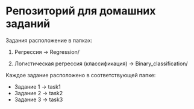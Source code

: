 # Репозиторий для домашних заданий

Задания расположение в папках:

1. Регрессия -> Regression/

2. Логистическая регрессия (классификация) -> Binary_classification/

Каждое задание расположено в соответствующей папке:

- Задание 1 -> task1
- Задание 2 -> task2
- Задание 3 -> task3

